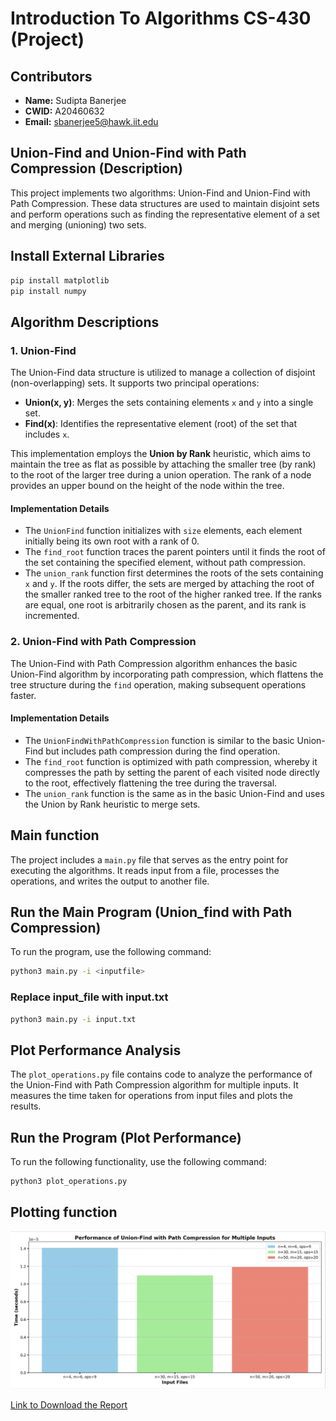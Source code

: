 # Introduction To Algorithms CS-430 (Project)

## Contributors

- **Name:** Sudipta Banerjee
- **CWID:** A20460632
- **Email:** sbanerjee5@hawk.iit.edu

## Union-Find and Union-Find with Path Compression (Description)

This project implements two algorithms: Union-Find and Union-Find with Path Compression. These data structures are used to maintain disjoint sets and perform operations such as finding the representative element of a set and merging (unioning) two sets.

## Install External Libraries

```bash
pip install matplotlib
pip install numpy
```

## Algorithm Descriptions

### 1. Union-Find

The Union-Find data structure is utilized to manage a collection of disjoint (non-overlapping) sets. It supports two principal operations:

- **Union(x, y)**: Merges the sets containing elements `x` and `y` into a single set.
- **Find(x)**: Identifies the representative element (root) of the set that includes `x`.

This implementation employs the **Union by Rank** heuristic, which aims to maintain the tree as flat as possible by attaching the smaller tree (by rank) to the root of the larger tree during a union operation. The rank of a node provides an upper bound on the height of the node within the tree.

#### Implementation Details

- The `UnionFind` function initializes with `size` elements, each element initially being its own root with a rank of 0.
- The `find_root` function traces the parent pointers until it finds the root of the set containing the specified element, without path compression.
- The `union_rank` function first determines the roots of the sets containing `x` and `y`. If the roots differ, the sets are merged by attaching the root of the smaller ranked tree to the root of the higher ranked tree. If the ranks are equal, one root is arbitrarily chosen as the parent, and its rank is incremented.

### 2. Union-Find with Path Compression

The Union-Find with Path Compression algorithm enhances the basic Union-Find algorithm by incorporating path compression, which flattens the tree structure during the `find` operation, making subsequent operations faster.

#### Implementation Details

- The `UnionFindWithPathCompression` function is similar to the basic Union-Find but includes path compression during the find operation.
- The `find_root` function is optimized with path compression, whereby it compresses the path by setting the parent of each visited node directly to the root, effectively flattening the tree during the traversal.
- The `union_rank` function is the same as in the basic Union-Find and uses the Union by Rank heuristic to merge sets.

## Main function

The project includes a `main.py` file that serves as the entry point for executing the algorithms. It reads input from a file, processes the operations, and writes the output to another file.

## Run the Main Program (Union_find with Path Compression)

To run the program, use the following command:

```bash
python3 main.py -i <inputfile>
```

### Replace input_file with input.txt

```bash
python3 main.py -i input.txt
```

## Plot Performance Analysis

The `plot_operations.py` file contains code to analyze the performance of the Union-Find with Path Compression algorithm for multiple inputs. It measures the time taken for operations from input files and plots the results.

## Run the Program (Plot Performance)

To run the following functionality, use the following command:

```bash
python3 plot_operations.py
```

## Plotting function

![Plot_Union_Find_By_Path_Compression](images/Graph.png)

[Link to Download the Report](https://github.com/Sudiptobanerjee123/CS-430-Union-Find-Path-Compression/blob/main/Report%20(Sudipta%20Banerjee).pdf)


